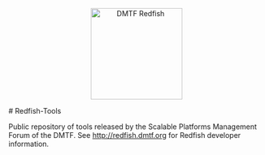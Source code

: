 <p align="center">
  <img src="http://redfish.dmtf.org/sites/all/themes/dmtf2015/images/dmtf-redfish-logo.png" alt="DMTF Redfish" width=180>
</p>
# Redfish-Tools

Public repository of tools released by the Scalable Platforms Management Forum of the DMTF.  See http://redfish.dmtf.org for Redfish developer information.

